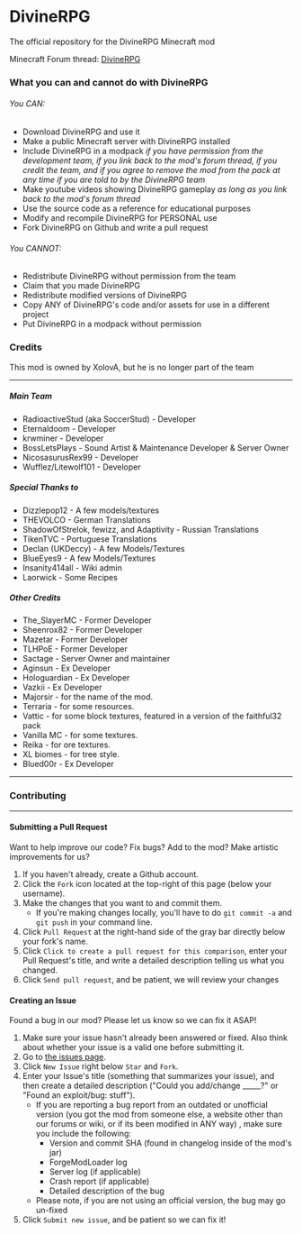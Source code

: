 DivineRPG
=========

The official repository for the DivineRPG Minecraft mod

Minecraft Forum thread: [DivineRPG](http://www.minecraftforum.net/forums/mapping-and-modding/minecraft-mods/2455655-divinerpg-8-new-dimensions-115-new-mobs-bosses)

### What you can and cannot do with DivineRPG
###### You CAN:
* Download DivineRPG and use it
* Make a public Minecraft server with DivineRPG installed
* Include DivineRPG in a modpack _if you have permission from the development team, if you link back to the mod's forum thread, if you credit the team, and if you agree to remove the mod from the pack at any time if you are told to by the DivineRPG team_
* Make youtube videos showing DivineRPG gameplay _as long as you link back to the mod's forum thread_
* Use the source code as a reference for educational purposes
* Modify and recompile DivineRPG for PERSONAL use
* Fork DivineRPG on Github and write a pull request

###### You CANNOT:
* Redistribute DivineRPG without permission from the team
* Claim that you made DivineRPG
* Redistribute modified versions of DivineRPG
* Copy ANY of DivineRPG's code and/or assets for use in a different project
* Put DivineRPG in a modpack without permission

### Credits
This mod is owned by XolovA, but he is no longer part of the team
***
##### Main Team
* RadioactiveStud (aka SoccerStud) - Developer
* Eternaldoom - Developer
* krwminer - Developer
* BossLetsPlays - Sound Artist & Maintenance Developer & Server Owner
* NicosasurusRex99 - Developer
* Wufflez/Litewolf101 - Developer

##### Special Thanks to
* Dizzlepop12 - A few models/textures
* THEVOLCO - German Translations
* ShadowOfStrelok, fewizz, and Adaptivity - Russian Translations
* TikenTVC - Portuguese Translations
* Declan (UKDeccy) - A few Models/Textures
* BlueEyes9 - A few Models/Textures
* Insanity414all - Wiki admin
* Laorwick - Some Recipes

##### Other Credits
* The_SlayerMC - Former Developer
* Sheenrox82 - Former Developer
* Mazetar - Former Developer
* TLHPoE - Former Developer
* Sactage - Server Owner and maintainer
* Aginsun - Ex Developer
* Hologuardian - Ex Developer
* Vazkii - Ex Developer
* Majorsir - for the name of the mod.
* Terraria - for some resources.
* Vattic - for some block textures, featured in a version of the faithful32 pack
* Vanilla MC - for some textures.
* Reika - for ore textures.
* XL biomes - for tree style.
* Blued00r - Ex Developer

***
### Contributing
***
#### Submitting a Pull Request
Want to help improve our code? Fix bugs? Add to the mod? Make artistic improvements for us?

1. If you haven't already, create a Github account.
2. Click the `Fork` icon located at the top-right of this page (below your username).
3. Make the changes that you want to and commit them.
    * If you're making changes locally, you'll have to do `git commit -a` and `git push` in your command line.
4. Click `Pull Request` at the right-hand side of the gray bar directly below your fork's name.
5. Click `Click to create a pull request for this comparison`, enter your Pull Request's title, and write a detailed description telling us what you changed.
6. Click `Send pull request`, and be patient, we will review your changes

#### Creating an Issue
Found a bug in our mod?  Please let us know so we can fix it ASAP!

1. Make sure your issue hasn't already been answered or fixed.  Also think about whether your issue is a valid one before submitting it.
2. Go to [the issues page](http://github.com/NicosaurusRex99/DivineRPG/issues).
3. Click `New Issue` right below `Star` and `Fork`.
4. Enter your Issue's title (something that summarizes your issue), and then create a detailed description ("Could you add/change _____?" or "Found an exploit/bug:  stuff").
    * If you are reporting a bug report from an outdated or unofficial version (you got the mod from someone else, a website other than our forums or wiki, or if its been modified in ANY way) , make sure you include the following:
        * Version and commit SHA (found in changelog inside of the mod's jar)
        * ForgeModLoader log
        * Server log (if applicable)
        * Crash report (if applicable)
        * Detailed description of the bug
    * Please note, if you are not using an official version, the bug may go un-fixed
5. Click `Submit new issue`, and be patient so we can fix it!
